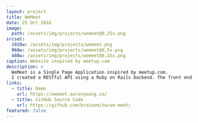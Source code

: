```yaml
---
layout: project
title: WeMeet
date: 25 Oct 2018
image:
  path: /assets/img/projects/wemeet@0,25x.png
srcset:
  1920w: /assets/img/projects/wemeet.png
  960w: /assets/img/projects/wemeet@0,5x.png
  480w: /assets/img/projects/wemeet@0,25x.png
caption: Website inspired by meetup.com
description: >
  WeMeet is a Single Page Application inspired by meetup.com.
  I created a RESTful API using a Ruby on Rails backend. The front end was built with React and Redux.
links:
  - title: Demo
    url: https://wemeet.aaronyoung.io/
  - title: GitHub Source Code
    url: https://github.com/brainomite/we-meet/
featured: false
---
```

